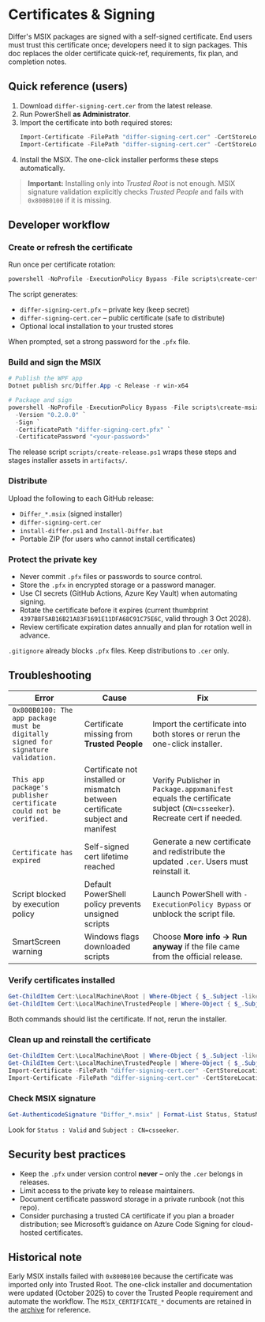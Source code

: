 # Certificates & Signing

Differ's MSIX packages are signed with a self-signed certificate. End users must trust this certificate once; developers need it to sign packages. This doc replaces the older certificate quick-ref, requirements, fix plan, and completion notes.

## Quick reference (users)

1. Download `differ-signing-cert.cer` from the latest release.
2. Run PowerShell **as Administrator**.
3. Import the certificate into both required stores:
   ```powershell
   Import-Certificate -FilePath "differ-signing-cert.cer" -CertStoreLocation Cert:\LocalMachine\Root
   Import-Certificate -FilePath "differ-signing-cert.cer" -CertStoreLocation Cert:\LocalMachine\TrustedPeople
   ```
4. Install the MSIX. The one-click installer performs these steps automatically.

> **Important:** Installing only into *Trusted Root* is not enough. MSIX signature validation explicitly checks *Trusted People* and fails with `0x800B0100` if it is missing.

## Developer workflow

### Create or refresh the certificate

Run once per certificate rotation:
```powershell
powershell -NoProfile -ExecutionPolicy Bypass -File scripts\create-certificate.ps1
```
The script generates:

- `differ-signing-cert.pfx` – private key (keep secret)
- `differ-signing-cert.cer` – public certificate (safe to distribute)
- Optional local installation to your trusted stores

When prompted, set a strong password for the `.pfx` file.

### Build and sign the MSIX

```powershell
# Publish the WPF app
Dotnet publish src/Differ.App -c Release -r win-x64

# Package and sign
powershell -NoProfile -ExecutionPolicy Bypass -File scripts\create-msix.ps1 `
  -Version "0.2.0.0" `
  -Sign `
  -CertificatePath "differ-signing-cert.pfx" `
  -CertificatePassword "<your-password>"
```

The release script `scripts/create-release.ps1` wraps these steps and stages installer assets in `artifacts/`.

### Distribute

Upload the following to each GitHub release:

- `Differ_*.msix` (signed installer)
- `differ-signing-cert.cer`
- `install-differ.ps1` and `Install-Differ.bat`
- Portable ZIP (for users who cannot install certificates)

### Protect the private key

- Never commit `.pfx` files or passwords to source control.
- Store the `.pfx` in encrypted storage or a password manager.
- Use CI secrets (GitHub Actions, Azure Key Vault) when automating signing.
- Rotate the certificate before it expires (current thumbprint `4397B8F5AB16B21A83F1691E11DFA68C91C75E6C`, valid through 3 Oct 2028).
- Review certificate expiration dates annually and plan for rotation well in advance.

`.gitignore` already blocks `.pfx` files. Keep distributions to `.cer` only.

## Troubleshooting

| Error | Cause | Fix |
| --- | --- | --- |
| `0x800B0100: The app package must be digitally signed for signature validation.` | Certificate missing from **Trusted People** | Import the certificate into both stores or rerun the one-click installer. |
| `This app package's publisher certificate could not be verified.` | Certificate not installed or mismatch between certificate subject and manifest | Verify Publisher in `Package.appxmanifest` equals the certificate subject (`CN=csseeker`). Recreate cert if needed. |
| `Certificate has expired` | Self-signed cert lifetime reached | Generate a new certificate and redistribute the updated `.cer`. Users must reinstall it. |
| Script blocked by execution policy | Default PowerShell policy prevents unsigned scripts | Launch PowerShell with `-ExecutionPolicy Bypass` or unblock the script file. |
| SmartScreen warning | Windows flags downloaded scripts | Choose **More info → Run anyway** if the file came from the official release. |

### Verify certificates installed

```powershell
Get-ChildItem Cert:\LocalMachine\Root | Where-Object { $_.Subject -like '*csseeker*' }
Get-ChildItem Cert:\LocalMachine\TrustedPeople | Where-Object { $_.Subject -like '*csseeker*' }
```
Both commands should list the certificate. If not, rerun the installer.

### Clean up and reinstall the certificate

```powershell
Get-ChildItem Cert:\LocalMachine\Root | Where-Object { $_.Subject -like '*csseeker*' } | Remove-Item
Get-ChildItem Cert:\LocalMachine\TrustedPeople | Where-Object { $_.Subject -like '*csseeker*' } | Remove-Item
Import-Certificate -FilePath "differ-signing-cert.cer" -CertStoreLocation Cert:\LocalMachine\Root
Import-Certificate -FilePath "differ-signing-cert.cer" -CertStoreLocation Cert:\LocalMachine\TrustedPeople
```

### Check MSIX signature

```powershell
Get-AuthenticodeSignature "Differ_*.msix" | Format-List Status, StatusMessage, SignerCertificate
```
Look for `Status : Valid` and `Subject : CN=csseeker`.

## Security best practices

- Keep the `.pfx` under version control **never** – only the `.cer` belongs in releases.
- Limit access to the private key to release maintainers.
- Document certificate password storage in a private runbook (not this repo).
- Consider purchasing a trusted CA certificate if you plan a broader distribution; see Microsoft’s guidance on Azure Code Signing for cloud-hosted certificates.

## Historical note

Early MSIX installs failed with `0x800B0100` because the certificate was imported only into Trusted Root. The one-click installer and documentation were updated (October 2025) to cover the Trusted People requirement and automate the workflow. The `MSIX_CERTIFICATE_*` documents are retained in the [archive](../archive/README.md#additional-history) for reference.

